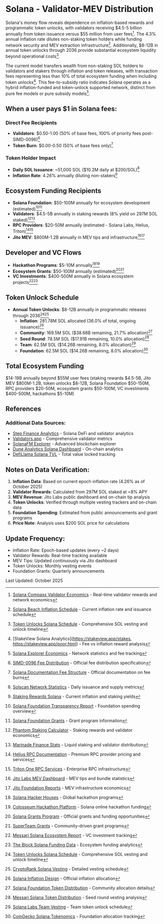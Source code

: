 # Solana - Validator-MEV Distribution

Solana's money flow reveals dependence on inflation-based rewards and programmatic token unlocks, with validators receiving $4.5-5 billion annually from token issuance versus $55 million from user fees[^1]. The 4.3% annual inflation rate dilutes non-staking token holders while funding network security and MEV extraction infrastructure[^2]. Additionally, $8-12B in annual token unlocks through 2036 provide substantial ecosystem liquidity beyond operational costs[^3].

The current model transfers wealth from non-staking SOL holders to validators and stakers through inflation and token releases, with transaction fees representing less than 10% of total ecosystem funding when including token unlocks[^4]. This fee-to-subsidy ratio indicates Solana operates as a hybrid inflation-funded and token-unlock supported network, distinct from pure fee models or pure subsidy models[^5].

## When a user pays $1 in Solana fees:

### Direct Fee Recipients
- **Validators**: $0.50-1.00 (50% of base fees, 100% of priority fees post-SIMD-0096)[^6]
- **Token Burn**: $0.00-0.50 (50% of base fees only)[^7]

### Token Holder Impact
- **Daily SOL Issuance**: ~51,000 SOL ($10.2M daily at $200/SOL)[^8]
- **Inflation Rate**: 4.26% annually diluting non-stakers[^9]

## Ecosystem Funding Recipients
- **Solana Foundation**: $50-100M annually for ecosystem development (estimated)[^10][^11]
- **Validators**: $4.5-5B annually in staking rewards (8% yield on 297M SOL staked)[^12][^13]
- **RPC Providers**: $20-50M annually (estimated - Solana Labs, Helius, Triton)[^14][^15]
- **Jito MEV**: $800M-1.2B annually in MEV tips and infrastructure[^16][^17]

## Developer and VC Flows
- **Hackathon Programs**: $5-10M annually[^18][^19]
- **Ecosystem Grants**: $50-100M annually (estimated)[^20][^21]
- **VC Investments**: $400-500M annually in Solana ecosystem projects[^22][^23]

## Token Unlock Schedule
- **Annual Token Unlocks**: $8-12B annually in programmatic releases through 2036[^3][^24]
  - **Inflation**: 281.78M SOL allocated (36.0% of total, ongoing issuance)[^25]
  - **Community**: 169.5M SOL ($38.68B remaining, 21.7% allocation)[^26]
  - **Seed Round**: 78.5M SOL ($17.91B remaining, 10.0% allocation)[^27]
  - **Team**: 62.5M SOL ($14.26B remaining, 8.0% allocation)[^28]
  - **Foundation**: 62.5M SOL ($14.26B remaining, 8.0% allocation)[^29]

## Total Ecosystem Funding

$14-19B annually beyond $55M user fees (staking rewards $4.5-5B, Jito MEV $800M-1.2B, token unlocks $8-12B, Solana Foundation $50-150M, RPC providers $20-50M, ecosystem grants $50-100M, VC investments $400-500M, hackathons $5-10M)

## References

[^1]: [Solana Compass Validator Economics](https://solanacompass.com/) - Real-time validator rewards and network economics

[^2]: [Solana Beach Inflation Schedule](https://solanabeach.io) - Current inflation rate and issuance schedule

[^3]: [Token Unlocks Solana Schedule](https://token.unlocks.app/solana) - Comprehensive SOL vesting and unlock timeline

[^4]: [StakeView Solana Analytics](https://stakeview.app/stakes, https://stakeview.app/poor.html) - Fee vs inflation reward analysis

[^5]: [Solana Explorer Economics](https://explorer.solana.com/) - Network statistics and fee tracking

[^6]: [SIMD-0096 Fee Distribution](https://github.com/solana-foundation/solana-improvement-documents/blob/main) - Official fee distribution specification

[^7]: [Solana Documentation Fee Structure](https://docs.solana.com/transaction_fees) - Official documentation on fee burns

[^8]: [Solscan Network Statistics](https://solscan.io/analytics) - Daily issuance and supply metrics

[^9]: [Staking Rewards Solana](https://www.stakingrewards.com/earn/solana/) - Current inflation and staking yields

[^10]: [Solana Foundation Transparency Report](https://solana.org/news/solana-foundation-transparency-report) - Foundation spending overview

[^11]: [Solana Foundation Grants](https://solana.org/grants) - Grant program information

[^12]: [Phantom Staking Calculator](https://phantom.app/learn/crypto-101/solana-staking) - Staking rewards and validator economics

[^13]: [Marinade Finance Stats](https://marinade.finance/app/stats/) - Liquid staking and validator distribution

[^14]: [Helius RPC Documentation](https://helius.dev/) - Premium RPC provider pricing and services

[^15]: [Triton One RPC Services](https://triton.one/) - Enterprise RPC infrastructure

[^16]: [Jito Labs MEV Dashboard](https://www.jito.wtf/stats/) - MEV tips and bundle statistics

[^17]: [Jito Foundation Reports](https://www.jito.network/) - MEV infrastructure economics

[^18]: [Solana Hacker Houses](https://solana.com/hacker-houses) - Global hackathon programs

[^19]: [Colosseum Hackathon Platform](https://www.colosseum.org/) - Solana online hackathon funding

[^20]: [Solana Grants Program](https://solana.org/grants) - Official grants and funding opportunities

[^21]: [SuperTeam Grants](https://superteam.fun/grants) - Community-driven grant programs

[^22]: [Messari Solana Ecosystem Report](https://messari.io/project/solana) - VC investment tracking

[^23]: [The Block Solana Funding Data](https://www.theblock.co/data/alternative-crypto-metrics/ecosystem/solana-ecosystem-funding) - Ecosystem funding analytics

[^24]: [CryptoRank Solana Vesting](https://cryptorank.io/price/solana/vesting) - Detailed vesting schedule

[^25]: [Solana Inflation Design](https://docs.solana.com/inflation/inflation_schedule) - Official inflation allocation

[^26]: [Solana Foundation Token Distribution](https://solana.com/news/solana-foundation-delegation-strategy-update) - Community allocation details

[^27]: [Messari Solana Token Distribution](https://messari.io/project/solana/tokennomics/supply-schedule) - Seed round vesting analysis

[^28]: [Solana Labs Team Vesting](https://www.theblock.co/post/163901/solana-labs-token-vesting) - Team token unlock schedule

[^29]: [CoinGecko Solana Tokenomics](https://www.coingecko.com/en/coins/solana/tokenomics) - Foundation allocation tracking

[^30]: [Solflare Staking Statistics](https://solflare.com/staking) - Validator performance and rewards

### Additional Data Sources:
- [Step Finance Analytics](https://app.step.finance/en/dashboard) - Solana DeFi and validator analytics
- [Validators.app](https://www.validators.app/) - Comprehensive validator metrics
- [SolanaFM Explorer](https://solana.fm/) - Advanced blockchain explorer
- [Dune Analytics Solana Dashboard](https://dune.com/21shares_research/solana-ecosystem) - On-chain analytics
- [DefiLlama Solana TVL](https://defillama.com/chain/Solana) - Total value locked tracking

## Notes on Data Verification:
1. **Inflation Data**: Based on current epoch inflation rate (4.26% as of October 2025)
2. **Validator Rewards**: Calculated from 297M SOL staked at ~8% APY
3. **MEV Revenue**: Jito Labs public dashboard and on-chain tip analysis
4. **Token Unlocks**: Verified through multiple vesting trackers and on-chain data
5. **Foundation Spending**: Estimated from public announcements and grant programs
6. **Price Note**: Analysis uses $200 SOL price for calculations

## Update Frequency:
- Inflation Rate: Epoch-based updates (every ~2 days)
- Validator Rewards: Real-time tracking available
- MEV Tips: Updated continuously via Jito dashboard
- Token Unlocks: Monthly vesting events
- Foundation Grants: Quarterly announcements

Last Updated: October 2025
